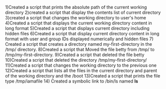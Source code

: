 1)Created a script that prints the absolute path of the current working directory
2)created a script that display the contents list of current directory
3)created a script that changes the working directory to user's home
4)Created a script that displays the current working directory content in long format
5)Created a script that displays current directory including hidden files
6)Created a script that display current directory content in long format with user and group IDs displayed numerically and hidden files
7) Created a script that creates a directory named my-first-directory in the /tmp/ directory.
8)Created a script that Moved the file betty from /tmp/ to /tmp/my-first-directory.
9)Created a script that deleted the file betty
10)Created a script that deleted the directory /tmp/my-first-directory/
11)Created a script that changes the working directory to the previous one
12)Created a script that lists all the files in the current directory and parent of the working directory and the /boot
13)Created a script that prints the file type /tmp/iamafile
14) Created a symbolic link to /bin/ls named __ls__

